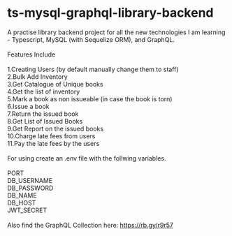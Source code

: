 # ts-mysql-graphql-library-backend
A practise library backend project for all the new technologies I am learning - Typescript, MySQL (with Sequelize ORM), and GraphQL.<br/>
<br/>
Features Include<br/>
<br/>
1.Creating Users (by default manually change them to staff)<br/>
2.Bulk Add Inventory<br/>
3.Get Catalogue of Unique books<br/>
4.Get the list of inventory<br/>
5.Mark a book as non issueable (in case the book is torn)<br/>
6.Issue a book<br/>
7.Return the issued book<br/>
8.Get List of Issued Books<br/>
9.Get Report on the issued books<br/>
10.Charge late fees from users<br/>
11.Pay the late fees by the users<br/>
<br/>
For using create an .env file with the follwing variables.<br/>
<br/>
PORT <br/>
DB_USERNAME <br/>
DB_PASSWORD <br/>
DB_NAME <br/>
DB_HOST <br/>
JWT_SECRET <br/>
<br/>
Also find the GraphQL Collection here: https://rb.gy/r9r57
